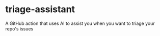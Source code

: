 # triage-assistant
A GitHub action that uses AI to assist you when you want to triage your repo's issues
